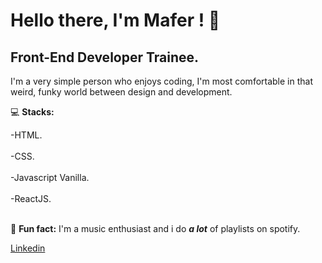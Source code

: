 # Hello there, I'm Mafer ! :elephant:
## Front-End Developer Trainee.

I'm a very simple person who enjoys coding, I'm most comfortable in that weird, funky world between design and development.



:computer: **Stacks:**

-HTML. <br></br>
-CSS. <br></br>
-Javascript Vanilla.<br></br>
-ReactJS.
<br></br>

:musical_note: **Fun fact:** I'm a music enthusiast and i do **_a lot_** of playlists on spotify.


[Linkedin](https://www.linkedin.com/in/mar%C3%ADa-fernanda-jim%C3%A9nez-8a33871b6/)
